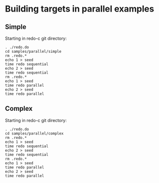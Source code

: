 # Building targets in parallel examples

## Simple

Starting in redo-c git directory:

    . ./redo.do
    cd samples/parallel/simple
    rm .redo.*
    echo 1 > seed
    time redo sequential
    echo 2 > seed
    time redo sequential
    rm .redo.*
    echo 1 > seed
    time redo parallel
    echo 2 > seed
    time redo parallel


## Complex

Starting in redo-c git directory:

    . ./redo.do
    cd samples/parallel/complex
    rm .redo.*
    echo 1 > seed
    time redo sequential
    echo 2 > seed
    time redo sequential
    rm .redo.*
    echo 1 > seed
    time redo parallel
    echo 2 > seed
    time redo parallel


